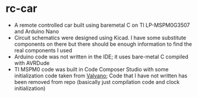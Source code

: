 # rc-car
- A remote controlled car built using baremetal C on TI LP-MSPM0G3507 and Arduino Nano
- Circuit schematics were designed using Kicad. I have some substitute components on there but there should be enough information to find the real components I used
- Arduino code was not written in the IDE; it uses bare-metal C compiled with AVRDude
- TI MSPM0 code was built in Code Composer Studio with some initialization code taken from [Valvano](http://users.ece.utexas.edu/~valvano/); Code that I have not written has been removed from repo (basically just compilation code and clock initialization)


